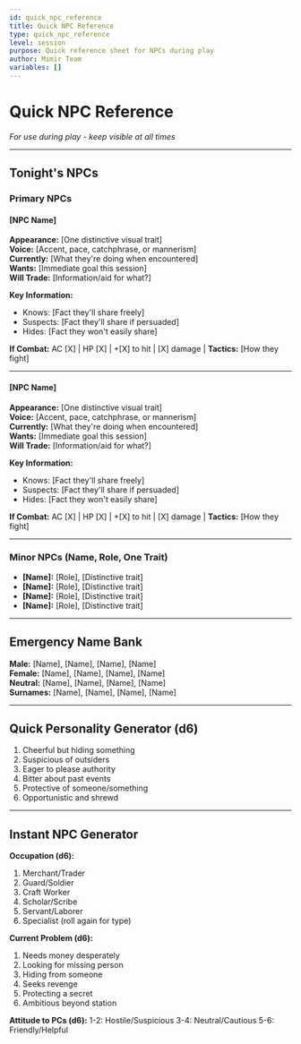 ```yaml
---
id: quick_npc_reference
title: Quick NPC Reference
type: quick_npc_reference
level: session
purpose: Quick reference sheet for NPCs during play
author: Mimir Team
variables: []
---
```


# Quick NPC Reference

*For use during play - keep visible at all times*

---

## Tonight's NPCs

### Primary NPCs

#### [NPC Name]
**Appearance:** [One distinctive visual trait]  
**Voice:** [Accent, pace, catchphrase, or mannerism]  
**Currently:** [What they're doing when encountered]  
**Wants:** [Immediate goal this session]  
**Will Trade:** [Information/aid for what?]  

**Key Information:**
- Knows: [Fact they'll share freely]
- Suspects: [Fact they'll share if persuaded]
- Hides: [Fact they won't easily share]

**If Combat:** AC [X] | HP [X] | +[X] to hit | [X] damage | **Tactics:** [How they fight]

---

#### [NPC Name]
**Appearance:** [One distinctive visual trait]  
**Voice:** [Accent, pace, catchphrase, or mannerism]  
**Currently:** [What they're doing when encountered]  
**Wants:** [Immediate goal this session]  
**Will Trade:** [Information/aid for what?]  

**Key Information:**
- Knows: [Fact they'll share freely]
- Suspects: [Fact they'll share if persuaded]
- Hides: [Fact they won't easily share]

**If Combat:** AC [X] | HP [X] | +[X] to hit | [X] damage | **Tactics:** [How they fight]

---

### Minor NPCs (Name, Role, One Trait)

- **[Name]:** [Role], [Distinctive trait]
- **[Name]:** [Role], [Distinctive trait]
- **[Name]:** [Role], [Distinctive trait]
- **[Name]:** [Role], [Distinctive trait]

---

## Emergency Name Bank

**Male:** [Name], [Name], [Name], [Name]  
**Female:** [Name], [Name], [Name], [Name]  
**Neutral:** [Name], [Name], [Name], [Name]  
**Surnames:** [Name], [Name], [Name], [Name]

---

## Quick Personality Generator (d6)

1. Cheerful but hiding something
2. Suspicious of outsiders
3. Eager to please authority
4. Bitter about past events
5. Protective of someone/something
6. Opportunistic and shrewd

---

## Instant NPC Generator

**Occupation (d6):**
1. Merchant/Trader
2. Guard/Soldier  
3. Craft Worker
4. Scholar/Scribe
5. Servant/Laborer
6. Specialist (roll again for type)

**Current Problem (d6):**
1. Needs money desperately
2. Looking for missing person
3. Hiding from someone
4. Seeks revenge
5. Protecting a secret
6. Ambitious beyond station

**Attitude to PCs (d6):**
1-2: Hostile/Suspicious
3-4: Neutral/Cautious
5-6: Friendly/Helpful